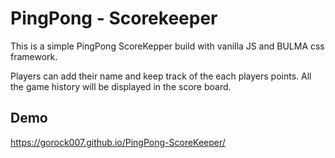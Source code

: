 # PingPong - Scorekeeper 

This is a simple PingPong ScoreKepper build with vanilla JS and BULMA css framework. 

Players can add their name and keep track of the each players points. All the game history will be displayed in the score board.
## Demo

 https://gorock007.github.io/PingPong-ScoreKeeper/
